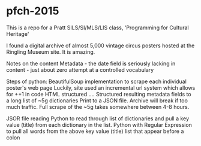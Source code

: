 # pfch-2015
This is a repo for a Pratt SILS/SI/MLS/LIS class, 'Programming for Cultural Heritage'

I found a digital archive of almost 5,000 vintage circus posters hosted at the Ringling Museum site. It is amazing.

Notes on the content
Metadata  - the date field is seriously lacking in content
          - just about zero attempt at a controlled vocabulary

Steps of python:
  BeautifulSoup implementation to scrape each individual poster's web page
  Luckily, site used an incremental url system which allows for ++1 in code
  HTML structured ....
  Structured resulting metadata fields to a long list of ~5g dictionaries 
  Print to a JSON file. Archive will break if too much traffic. Full scrape of the ~5g takes somewhere between 4-8 hours. 
  
  JSOR file reading
    Python to read through list of dictionaries and pull a key value (title) from each dictionary in the list. 
    Python with Regular Expression to pull all words from the above key value (title) list that appear before a colon
    
